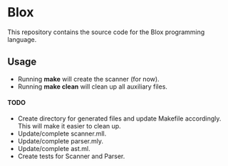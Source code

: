 # Blox
This repository contains the source code for the Blox programming language. 


## Usage

* Running __make__ will create the scanner (for now).
* Running __make clean__ will clean up all auxiliary files.


#### TODO 

* Create directory for generated files and update Makefile accordingly. This will make it easier to clean up.
* Update/complete scanner.mll.
* Update/complete parser.mly.
* Update/complete ast.ml.
* Create tests for Scanner and Parser.

